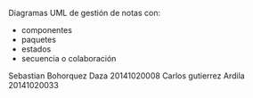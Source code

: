 Diagramas UML de gestión de notas con:
- componentes
- paquetes
- estados
- secuencia o colaboración


Sebastian Bohorquez Daza 20141020008
Carlos gutierrez Ardila 20141020033
